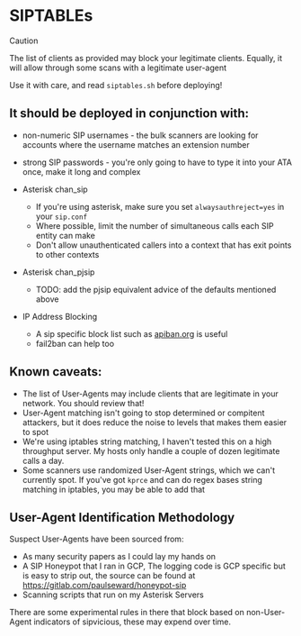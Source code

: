 # SIPTABLEs

> [!CAUTION]
> The list of clients as provided may block your legitimate clients. Equally, it will allow through some scans with a legitimate user-agent
> 
> Use it with care, and read `siptables.sh` before deploying!

## It should be deployed in conjunction with:
* non-numeric SIP usernames - the bulk scanners are looking for accounts where the username matches an extension number
* strong SIP passwords - you're only going to have to type it into your ATA once, make it long and complex

* Asterisk chan_sip
  * If you're using asterisk, make sure you set `alwaysauthreject=yes` in your `sip.conf`
  * Where possible, limit the number of simultaneous calls each SIP entity can make
  * Don't allow unauthenticated callers into a context that has exit points to other contexts

* Asterisk chan_pjsip
  * TODO: add the pjsip equivalent advice of the defaults mentioned above

* IP Address Blocking
  * A sip specific block list such as [apiban.org](apiban.org) is useful
  * fail2ban can help too

## Known caveats:
* The list of User-Agents may include clients that are legitimate in your network.  You should review that!
* User-Agent matching isn't going to stop determined or compitent attackers, but it does reduce the noise to levels that makes them easier to spot
* We're using iptables string matching, I haven't tested this on a high throughput server.  My hosts only handle a couple of dozen legitimate calls a day.
* Some scanners use randomized User-Agent strings, which we can't currently spot.  If you've got `kprce` and can do regex bases string matching in iptables, you may be able to add that

## User-Agent Identification Methodology
Suspect User-Agents have been sourced from:
* As many security papers as I could lay my hands on
* A SIP Honeypot that I ran in GCP,  The logging code is GCP specific but is easy to strip out, the source can be found at https://gitlab.com/paulseward/honeypot-sip
* Scanning scripts that run on my Asterisk Servers

There are some experimental rules in there that block based on non-User-Agent indicators of sipvicious, these may expend over time.
